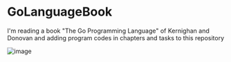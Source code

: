 # GoLanguageBook
I'm reading a book "The Go Programming Language" of Kernighan and Donovan and adding program codes in chapters and tasks to this repository

![image](https://user-images.githubusercontent.com/79001610/201472674-f966a71a-bd02-4bda-8ce4-0fa9f5d96d34.png)

